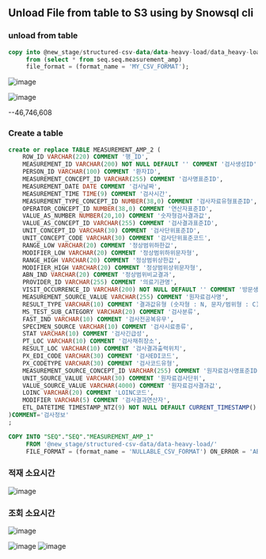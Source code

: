 ## Unload File from table to S3 using by Snowsql cli

### unload from table
```sql
copy into @new_stage/structured-csv-data/data-heavy-load/data_heavy-load
     from (select * from seq.seq.measurement_amp) 
     file_format = (format_name = 'MY_CSV_FORMAT');
```
![image](https://user-images.githubusercontent.com/52474199/216037236-ce8b061b-56de-43a6-842f-26008998feba.png)

![image](https://user-images.githubusercontent.com/52474199/216037382-b0a9f6b9-18c3-4fcc-a2af-8f4185e6ebbb.png)

--46,746,608
### Create a table
```sql
create or replace TABLE MEASUREMENT_AMP_2 (
	ROW_ID VARCHAR(220) COMMENT '행_ID',
	MEASUREMENT_ID VARCHAR(200) NOT NULL DEFAULT '' COMMENT '검사생성ID',
	PERSON_ID VARCHAR(100) COMMENT '환자ID',
	MEASUREMENT_CONCEPT_ID VARCHAR(255) COMMENT '검사명표준ID',
	MEASUREMENT_DATE DATE COMMENT '검사날짜',
	MEASUREMENT_TIME TIME(9) COMMENT '검사시간',
	MEASUREMENT_TYPE_CONCEPT_ID NUMBER(38,0) COMMENT '검사자료유형표준ID',
	OPERATOR_CONCEPT_ID NUMBER(38,0) COMMENT '연산자표준ID',
	VALUE_AS_NUMBER NUMBER(20,10) COMMENT '숫자형검사결과값',
	VALUE_AS_CONCEPT_ID VARCHAR(255) COMMENT '검사결과표준ID',
	UNIT_CONCEPT_ID VARCHAR(30) COMMENT '검사단위표준ID',
	UNIT_CONCEPT_CODE VARCHAR(30) COMMENT '검사단위표준코드',
	RANGE_LOW VARCHAR(20) COMMENT '정상범위하한값',
	MODIFIER_LOW VARCHAR(20) COMMENT '정상범위하위문자형',
	RANGE_HIGH VARCHAR(20) COMMENT '정상범위상한값',
	MODIFIER_HIGH VARCHAR(20) COMMENT '정상범위상위문자형',
	ABN_IND VARCHAR(20) COMMENT '정상범위비교결과',
	PROVIDER_ID VARCHAR(255) COMMENT '의료기관명',
	VISIT_OCCURRENCE_ID VARCHAR(200) NOT NULL DEFAULT '' COMMENT '방문생성ID',
	MEASUREMENT_SOURCE_VALUE VARCHAR(255) COMMENT '원자료검사명',
	RESULT_TYPE VARCHAR(10) COMMENT '결과값유형 (숫자형 : N, 문자/범위형 : C)',
	MS_TEST_SUB_CATEGORY VARCHAR(20) COMMENT '검사분류',
	FAST_IND VARCHAR(10) COMMENT '검사전공복유무',
	SPECIMEN_SOURCE VARCHAR(10) COMMENT '검사시료종류',
	STAT VARCHAR(10) COMMENT '검사긴급성',
	PT_LOC VARCHAR(10) COMMENT '검사채취장소',
	RESULT_LOC VARCHAR(10) COMMENT '검사결과출력위치',
	PX_EDI_CODE VARCHAR(30) COMMENT '검사EDI코드',
	PX_CODETYPE VARCHAR(30) COMMENT '검사코드유형',
	MEASUREMENT_SOURCE_CONCEPT_ID VARCHAR(255) COMMENT '원자료검사명표준ID',
	UNIT_SOURCE_VALUE VARCHAR(30) COMMENT '원자료검사단위',
	VALUE_SOURCE_VALUE VARCHAR(4000) COMMENT '원자료검사결과값',
	LOINC VARCHAR(20) COMMENT 'LOINC코드',
	MODIFIER VARCHAR(5) COMMENT '검사결과연산자',
	ETL_DATETIME TIMESTAMP_NTZ(9) NOT NULL DEFAULT CURRENT_TIMESTAMP()
)COMMENT='검사정보'
;

```

```sql
COPY INTO "SEQ"."SEQ"."MEASUREMENT_AMP_1" 
     FROM '@new_stage/structured-csv-data/data-heavy-load/' 
     FILE_FORMAT = (format_name = 'NULLABLE_CSV_FORMAT') ON_ERROR = 'ABORT_STATEMENT' PURGE = FALSE;

```

### 적재 소요시간
![image](https://user-images.githubusercontent.com/52474199/216042864-3f247430-7351-492c-aebd-88319a6d9023.png)

### 조회 소요시간
![image](https://user-images.githubusercontent.com/52474199/216043025-61e116de-7a73-4e30-a62b-63fea155f021.png)



![image](https://user-images.githubusercontent.com/52474199/216040103-5d1c5114-5ec8-4e3f-bcf7-6b132000c8f6.png)
![image](https://user-images.githubusercontent.com/52474199/216040237-3d00ff7c-7bc0-4226-ba3b-23a0aeb813a1.png)


